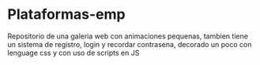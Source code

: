 # Plataformas-emp
Repositorio de una galeria web con animaciones pequenas, tambien tiene un sistema de registro, login y recordar contrasena, decorado un poco con lenguage css y con uso de scripts en JS

